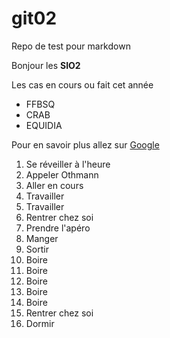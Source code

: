 # git02
Repo de test pour markdown

Bonjour les **SIO2**

Les cas en cours ou fait cet année

* FFBSQ
* CRAB
* EQUIDIA

Pour en savoir plus allez sur [Google](http://www.google.fr)

1. Se réveiller à l'heure
2. Appeler Othmann
3. Aller en cours
4. Travailler
5. Travailler
6. Rentrer chez soi
9. Prendre l'apéro
10. Manger
11. Sortir
12. Boire
13. Boire
14. Boire
15. Boire
16. Boire
8. Rentrer chez soi
11. Dormir
